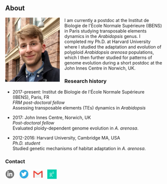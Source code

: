 ## About

<img align="left" src="/images/IMG_20170325_173829-01-v2.jpeg" style="margin-right: 15px;" width="175">

I am currently a postdoc at the Institut de Biologie de l'École Normale Supérieure (IBENS) in Paris studying transposable elements dynamics in the _Arabidopsis_ genus. I completed my Ph.D. at Harvard University where I studied the adaptation and evolution of polyploid _Arabidopsis arenosa_ populations, which I then further studied for patterns of genome evolution during a short postdoc at the John Innes Centre in Norwich, UK. 

### Research history

- 2017-present: Institut de Biologie de l'École Normale Supérieure (IBENS), Paris, FR  
_FRM post-doctoral fellow_  
Assessing transposable elements (TEs) dynamics in _Arabidopsis_

- 2017: John Innes Centre, Norwich, UK  
_Post-doctoral fellow_  
Evaluated ploidy-dependent genome evolution in _A. arenosa_. 

- 2012-2016: Harvard University, Cambridge MA, USA  
_Ph.D. student_  
Studied genetic mechanisms of habitat adaptation in _A. arenosa_. 

### Contact

[<img align="left" src="/images/linkedinlogo2.png" style="margin-right: 15px;" width="30">](https://www.linkedin.com/in/pierre-baduel-2b5280105/)
[<img align="left" src="/images/twitterlogo.jpg" style="margin-right: 15px;" width="30">](https://twitter.com/pierrebaduel)
[<img align="left" src="/images/gmaillogo.jpg" style="margin-right: 15px;" width="30">](pbaduel@biologie.ens.fr)
[<img align="left" src="/images/rglogo.jpg" style="margin-right: 15px;" width="30">](https://www.researchgate.net/profile/Pierre_Baduel)
